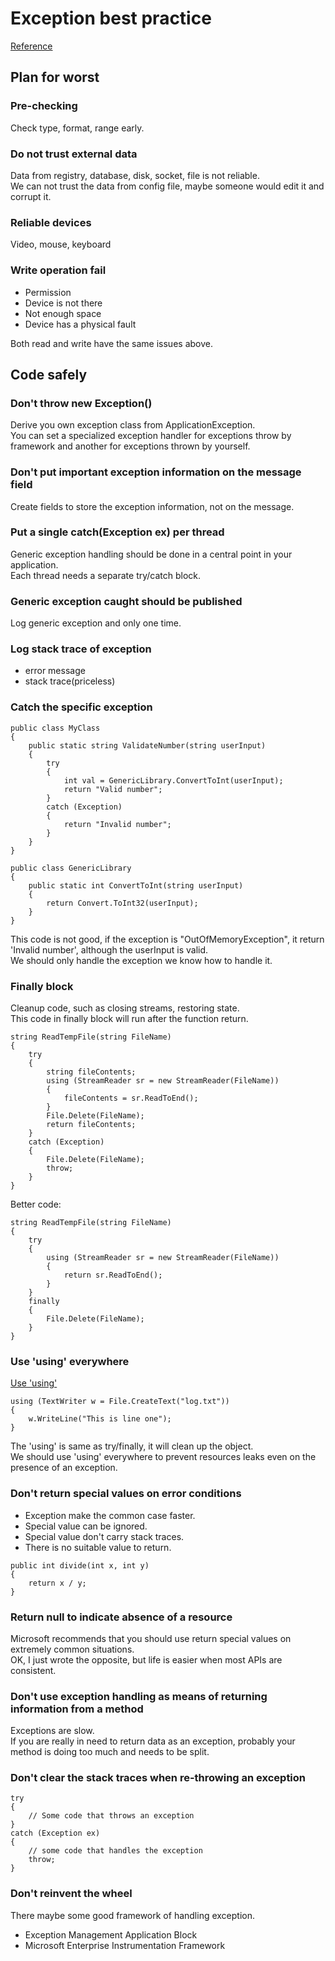 # Exception best practice

[Reference](https://www.codeproject.com/Articles/9538/Exception-Handling-Best-Practices-in-NET#Whenindoubt,don%27tAssert,throwanException23)

## Plan for worst

### Pre-checking

Check type, format, range early.

### Do not trust external data

Data from registry, database, disk, socket, file is not reliable. <br/>
We can not trust the data from config file, maybe someone would edit it and corrupt it.

### Reliable devices

Video, mouse, keyboard

### Write operation fail

- Permission
- Device is not there
- Not enough space
- Device has a physical fault

Both read and write have the same issues above.

## Code safely

### Don't throw new Exception()

Derive you own exception class from ApplicationException. <br/>
You can set a specialized exception handler for exceptions throw by framework and another for exceptions thrown by yourself.

### Don't put important exception information on the message field

Create fields to store the exception information, not on the message.

### Put a single catch(Exception ex) per thread

Generic exception handling should be done in a central point in your application. <br/>
Each thread needs a separate try/catch block.

### Generic exception caught should be published

Log generic exception and only one time.

### Log stack trace of exception

- error message
- stack trace(priceless)

### Catch the specific exception

```
public class MyClass
{
    public static string ValidateNumber(string userInput)
    {
        try
        {
            int val = GenericLibrary.ConvertToInt(userInput);
            return "Valid number";
        }
        catch (Exception)
        {
            return "Invalid number";
        }
    }
}

public class GenericLibrary
{
    public static int ConvertToInt(string userInput)
    {
        return Convert.ToInt32(userInput);
    }
}
```

This code is not good, if the exception is "OutOfMemoryException", it return 'Invalid number', although the userInput is valid. <br/>
We should only handle the exception we know how to handle it.

### Finally block

Cleanup code, such as closing streams, restoring state. <br/>
This code in finally block will run after the function return.

```
string ReadTempFile(string FileName)
{
    try
    {
        string fileContents;
        using (StreamReader sr = new StreamReader(FileName))
        {
            fileContents = sr.ReadToEnd();
        }
        File.Delete(FileName);
        return fileContents;
    }
    catch (Exception)
    {
        File.Delete(FileName);
        throw;
    }
}
```

Better code:

```
string ReadTempFile(string FileName)
{
    try
    {
        using (StreamReader sr = new StreamReader(FileName))
        {
            return sr.ReadToEnd();
        }
    }
    finally
    {
        File.Delete(FileName);
    }
}
```

### Use 'using' everywhere

[Use 'using'](https://www.codeproject.com/Articles/6564/Understanding-the-using-statement-in-C)

```
using (TextWriter w = File.CreateText("log.txt"))
{
    w.WriteLine("This is line one");
}
```

The 'using' is same as try/finally, it will clean up the object. <br/>
We should use 'using' everywhere to prevent resources leaks even on the presence of an exception.

### Don't return special values on error conditions

- Exception make the common case faster.
- Special value can be ignored.
- Special value don't carry stack traces.
- There is no suitable value to return.

```
public int divide(int x, int y)
{
    return x / y;
}
```

### Return null to indicate absence of a resource

Microsoft recommends that you should use return special values on extremely common situations. <br/>
OK, I just wrote the opposite, but life is easier when most APIs are consistent.

### Don't use exception handling as means of returning information from a method

Exceptions are slow. <br/>
If you are really in need to return data as an exception, probably your method is doing too much and needs to be split.

### Don't clear the stack traces when re-throwing an exception

```
try
{
    // Some code that throws an exception
}
catch (Exception ex)
{
    // some code that handles the exception
    throw;
}
```

### Don't reinvent the wheel

There maybe some good framework of handling exception.

- Exception Management Application Block
- Microsoft Enterprise Instrumentation Framework
